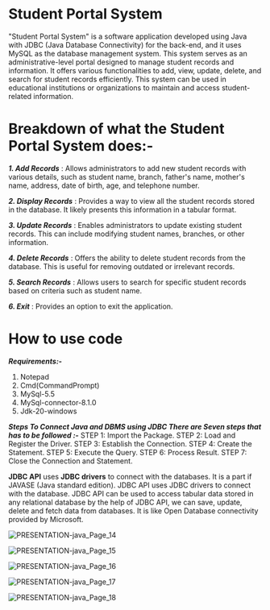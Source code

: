 # Student Portal System
"Student Portal System" is a software application developed using Java with JDBC (Java Database Connectivity) for the back-end, and it uses MySQL as the database management system. This system serves as an administrative-level portal designed to manage student records and information.
It offers various functionalities to add, view, update, delete, and search for student records efficiently. This system can be used in educational institutions or organizations to maintain and access student-related information.

# Breakdown of what the Student Portal System does:-

***1. Add Records***
: Allows administrators to add new student records with various details, such as student name, branch, father's name, mother's name, address, date of birth, age, and telephone number.

***2. Display Records***
: Provides a way to view all the student records stored in the database. It likely presents this information in a tabular format.

***3. Update Records***
: Enables administrators to update existing student records. This can include modifying student names, branches, or other information.

***4. Delete Records***
: Offers the ability to delete student records from the database. This is useful for removing outdated or irrelevant records.

***5. Search Records***
: Allows users to search for specific student records based on criteria such as student name.

***6. Exit***
: Provides an option to exit the application.

# How to use code

***Requirements:-***
1. Notepad
2. Cmd(CommandPrompt)
3. MySql-5.5
4. MySql-connector-8.1.0
5. Jdk-20-windows
   
***Steps To Connect Java and DBMS using JDBC There are Seven steps that has to be followed :-***
STEP 1: Import the Package.
STEP 2: Load and Register the Driver. 
STEP 3: Establish the Connection.
STEP 4: Create the Statement. 
STEP 5: Execute the Query.
STEP 6: Process Result.
STEP 7: Close the Connection and Statement.

**JDBC API** uses **JDBC drivers** to connect with the databases. It is a part if JAVASE (Java standard edition). JDBC API uses JDBC drivers to connect with the database. JDBC API can be used to access tabular data stored in any relational database by the help of JDBC API, we can save, update, delete and fetch data from databases. It is like Open Database connectivity provided by Microsoft.


![PRESENTATION-java_Page_14](https://github.com/asmit-codes/student-portal-system/assets/166336403/c4ce3adc-6b47-48ce-8a00-3825c065031d)

![PRESENTATION-java_Page_15](https://github.com/asmit-codes/student-portal-system/assets/166336403/f9956ad5-3174-41d6-9787-6d3511b5ee23)

![PRESENTATION-java_Page_16](https://github.com/asmit-codes/student-portal-system/assets/166336403/51cb42e1-00bf-49b1-ab92-97bb182702db)

![PRESENTATION-java_Page_17](https://github.com/asmit-codes/student-portal-system/assets/166336403/d15eea72-b7c0-46c5-9301-08a447b4cca3)

![PRESENTATION-java_Page_18](https://github.com/asmit-codes/student-portal-system/assets/166336403/b6d837e0-9d69-44a3-9ff0-9cc370619b6d)











